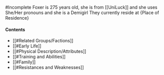 #Incomplete 
Foxer is 275 years old, she is from [[UniLuck]] and she uses She/Her pronouns and she is a Demigirl
They currently reside at {Place of Residence}
#### Contents
- [[#Related Groups/Factions]]
- [[#Early Life]]
- [[#Physical Description/Attributes]]
- [[#Training and Abilities]]
- [[#Family]]
- [[#Resistances and Weaknesses]]